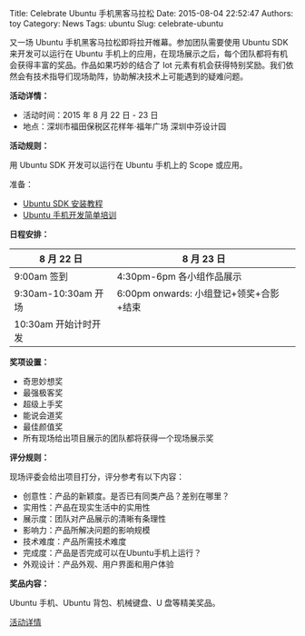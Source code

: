 Title: Celebrate Ubuntu 手机黑客马拉松
Date: 2015-08-04 22:52:47
Authors: toy
Category: News
Tags: ubuntu
Slug: celebrate-ubuntu

又一场 Ubuntu 手机黑客马拉松即将拉开帷幕。参加团队需要使用 Ubuntu SDK 来开发可以运行在 Ubuntu 手机上的应用，在现场展示之后，每个团队都将有机会获得丰富的奖品。作品如果巧妙的结合了 Iot 元素有机会获得特别奖励。我们依然会有技术指导们现场助阵，协助解决技术上可能遇到的疑难问题。

<!-- PELICAN_END_SUMMARY -->

**活动详情：**

* 活动时间：2015 年 8 月 22 日 - 23 日
* 地点：深圳市福田保税区花样年·福年广场 深圳中芬设计园

**活动规则：**

用 Ubuntu SDK 开发可以运行在 Ubuntu 手机上的 Scope 或应用。

准备：

* [Ubuntu SDK 安装教程](http://blog.csdn.net/ubuntutouch/article/details/38395635)
* [Ubuntu 手机开发简单培训](http://blog.csdn.net/ubuntutouch/article/details/42393075)

**日程安排：**

8 月 22 日            | 8 月 23 日
--------------------- | ----------------------------------------
9:00am 签到           | 4:30pm-6pm 各小组作品展示
9:30am-10:30am 开场   | 6:00pm onwards: 小组登记+领奖+合影+结束
10:30am 开始计时开发  |

**奖项设置：**

* 奇思妙想奖
* 最强极客奖
* 超级上手奖
* 能说会道奖
* 最佳颜值奖
* 所有现场给出项目展示的团队都将获得一个现场展示奖

**评分规则：**

现场评委会给出项目打分，评分参考有以下内容：

* 创意性：产品的新颖度。是否已有同类产品？差别在哪里？
* 实用性：产品在现实生活中的实用性
* 展示度：团队对产品展示的清晰有条理性
* 影响力：产品所解决问题的影响规模
* 技术难度：产品所需技术难度
* 完成度：产品是否完成可以在Ubuntu手机上运行？
* 外观设计：产品外观、用户界面和用户体验

**奖品内容：**

Ubuntu 手机、Ubuntu 背包、机械键盘、U 盘等精美奖品。

[活动详情](http://www.huodongxing.com/event/9292993644600)
